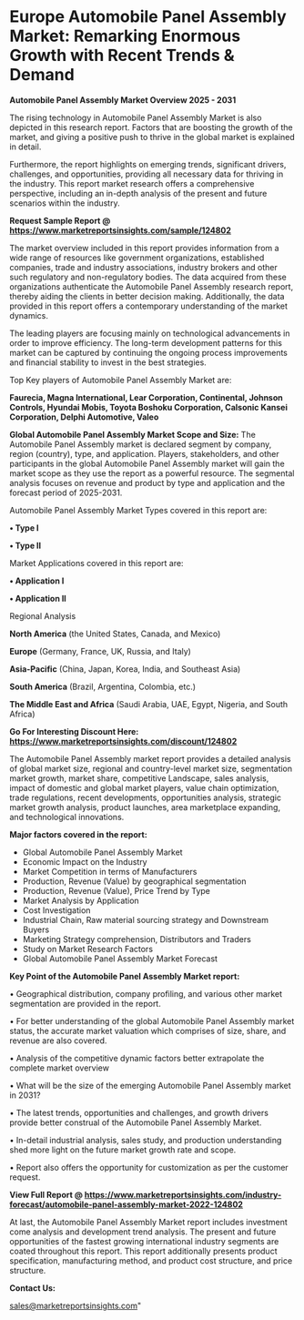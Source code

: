 # Europe Automobile Panel Assembly Market: Remarking Enormous Growth with Recent Trends & Demand

<Strong> Automobile Panel Assembly Market Overview 2025 - 2031</strong>

The rising technology in Automobile Panel Assembly Market is also depicted in this research report. Factors that are boosting the growth of the market, and giving a positive push to thrive in the global market is explained in detail.

Furthermore, the report highlights on emerging trends, significant drivers, challenges, and opportunities, providing all necessary data for thriving in the industry. This report market research offers a comprehensive perspective, including an in-depth analysis of the present and future scenarios within the industry.

<strong>Request Sample Report @ <a href=https://www.marketreportsinsights.com/sample/124802>https://www.marketreportsinsights.com/sample/124802</a></strong>

The market overview included in this report provides information from a wide range of resources like government organizations, established companies, trade and industry associations, industry brokers and other such regulatory and non-regulatory bodies. The data acquired from these organizations authenticate the Automobile Panel Assembly research report, thereby aiding the clients in better decision making. Additionally, the data provided in this report offers a contemporary understanding of the market dynamics.

The leading players are focusing mainly on technological advancements in order to improve efficiency. The long-term development patterns for this market can be captured by continuing the ongoing process improvements and financial stability to invest in the best strategies.

Top Key players of Automobile Panel Assembly Market are:

<strong>Faurecia, Magna International, Lear Corporation, Continental, Johnson Controls, Hyundai Mobis, Toyota Boshoku Corporation, Calsonic Kansei Corporation, Delphi Automotive, Valeo</strong>

<strong><b>Global Automobile Panel Assembly Market Scope and Size:</b></strong>
The Automobile Panel Assembly market is declared segment by company, region (country), type, and application. Players, stakeholders, and other participants in the global Automobile Panel Assembly market will gain the market scope as they use the report as a powerful resource. The segmental analysis focuses on revenue and product by type and application and the forecast period of 2025-2031.

Automobile Panel Assembly Market Types covered in this report are:

<strong>• Type I

• Type II</strong>

Market Applications covered in this report are:

<strong>• Application I

• Application II</strong> 

Regional Analysis

<strong>North America</strong> (the United States, Canada, and Mexico)

<strong>Europe</strong> (Germany, France, UK, Russia, and Italy)

<strong>Asia-Pacific</strong> (China, Japan, Korea, India, and Southeast Asia)

<strong>South America</strong> (Brazil, Argentina, Colombia, etc.)

<strong>The Middle East and Africa</strong> (Saudi Arabia, UAE, Egypt, Nigeria, and South Africa)

<strong>Go For Interesting Discount Here: <a href=https://www.marketreportsinsights.com/discount/124802>https://www.marketreportsinsights.com/discount/124802</a></strong>

The Automobile Panel Assembly market report provides a detailed analysis of global market size, regional and country-level market size, segmentation market growth, market share, competitive Landscape, sales analysis, impact of domestic and global market players, value chain optimization, trade regulations, recent developments, opportunities analysis, strategic market growth analysis, product launches, area marketplace expanding, and technological innovations.

<strong><b>Major factors covered in the report:</b></strong>
<ul>
  <li>Global Automobile Panel Assembly Market </li>
  <li>Economic Impact on the Industry</li>
  <li>Market Competition in terms of Manufacturers</li>
  <li>Production, Revenue (Value) by geographical segmentation</li>
  <li>Production, Revenue (Value), Price Trend by Type</li>
  <li>Market Analysis by Application</li>
  <li>Cost Investigation</li>
  <li>Industrial Chain, Raw material sourcing strategy and Downstream Buyers</li>
  <li>Marketing Strategy comprehension, Distributors and Traders</li>
  <li>Study on Market Research Factors</li>
  <li>Global Automobile Panel Assembly Market Forecast</li>
</ul>

<strong><b>Key Point of the Automobile Panel Assembly Market report:</b></strong>

• Geographical distribution, company profiling, and various other market segmentation are provided in the report.

• For better understanding of the global Automobile Panel Assembly market status, the accurate market valuation which comprises of size, share, and revenue are also covered.

• Analysis of the competitive dynamic factors better extrapolate the complete market overview

• What will be the size of the emerging Automobile Panel Assembly market in 2031?

• The latest trends, opportunities and challenges, and growth drivers provide better construal of the Automobile Panel Assembly Market.

• In-detail industrial analysis, sales study, and production understanding shed more light on the future market growth rate and scope.

• Report also offers the opportunity for customization as per the customer request.

<strong><b>View Full Report @ <a href=https://www.marketreportsinsights.com/industry-forecast/automobile-panel-assembly-market-2022-124802>https://www.marketreportsinsights.com/industry-forecast/automobile-panel-assembly-market-2022-124802</a></b></strong>


At last, the Automobile Panel Assembly Market report includes investment come analysis and development trend analysis. The present and future opportunities of the fastest growing international industry segments are coated throughout this report. This report additionally presents product specification, manufacturing method, and product cost structure, and price structure.

<strong>Contact Us:</strong>

sales@marketreportsinsights.com"
